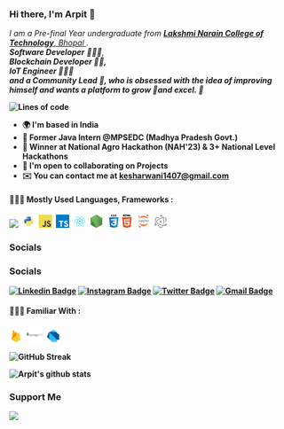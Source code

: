 ### Hi there, I'm Arpit 👋

<p>
  <em>
    I am a Pre-final Year undergraduate from <a href="https://lnct.ac.in/">
    <b>Lakshmi Narain College of Technology</b>, Bhopal </a>.<br>  
    <b>Software Developer</b> 👨🏼‍💻, <br><b>Blockchain Developer<b> 🕵🏼, <br><b>IoT Engineer<b> 🧑🏼‍🏫 <br>and a <b>Community Lead 🎨,  who is <b>obsessed</b>
    with the idea of <b>improving</b> himself and wants a <b>platform</b> to 
    <b>grow</b> 🚀and 
    <b>excel.</b> 🏅
  </em>  
</p>
 
 ![Lines of code](https://img.shields.io/badge/From%20Hello%20World%20I've%20written-224786+%20Lines%20of%20code-blue)

* 🌍 I'm based in India
* 💼 Former Java Intern @MPSEDC (Madhya Pradesh Govt.)
* 🚀 Winner at National Agro Hackathon (NAH'23) & 3+ National Level Hackathons
* 🤝 I'm open to collaborating on Projects
* ✉️ You can contact me at [kesharwani1407@gmail.com](mailto:kesharwani1407@gmail.com)




#### 👨🏻‍💻 Mostly Used Languages, Frameworks :

<img height="24" src="https://i0.wp.com/techknowbase.com/wp-content/uploads/2019/11/springboot-1.png?fit=1747%2C1240&ssl=1">&nbsp;&nbsp;<img height="24" src="https://raw.githubusercontent.com/github/explore/80688e429a7d4ef2fca1e82350fe8e3517d3494d/topics/python/python.png">&nbsp;&nbsp;<img height="24" src="https://raw.githubusercontent.com/github/explore/80688e429a7d4ef2fca1e82350fe8e3517d3494d/topics/javascript/javascript.png">&nbsp;&nbsp;<img height="24" src="https://raw.githubusercontent.com/github/explore/80688e429a7d4ef2fca1e82350fe8e3517d3494d/topics/typescript/typescript.png">&nbsp;&nbsp;<img height="24" src="https://raw.githubusercontent.com/github/explore/80688e429a7d4ef2fca1e82350fe8e3517d3494d/topics/react/react.png">&nbsp;&nbsp;<img height="24" src="https://raw.githubusercontent.com/github/explore/80688e429a7d4ef2fca1e82350fe8e3517d3494d/topics/nodejs/nodejs.png">&nbsp;&nbsp;<img height="24" src="https://raw.githubusercontent.com/github/explore/80688e429a7d4ef2fca1e82350fe8e3517d3494d/topics/css/css.png"><img height="24" src="https://raw.githubusercontent.com/github/explore/80688e429a7d4ef2fca1e82350fe8e3517d3494d/topics/html/html.png">&nbsp;&nbsp;<img height="24" src="https://raw.githubusercontent.com/github/explore/80688e429a7d4ef2fca1e82350fe8e3517d3494d/topics/jupyter-notebook/jupyter-notebook.png">&nbsp;&nbsp;<img height="24" src="https://raw.githubusercontent.com/github/explore/80688e429a7d4ef2fca1e82350fe8e3517d3494d/topics/electron/electron.png">


### Socials

### Socials

<p align="center">
<!--     <a href="https://www.dev.to/arpitghura" target="_blank" rel="noreferrer"><img src="	https://img.shields.io/badge/dev.to-0A0A0A?style=for-the-badge&logo=devdotto&logoColor=white"/></a>  -->
<!--     <a href="https://discord.com/users/Arpit#5866" target="_blank" rel="noreferrer"><img src="https://img.shields.io/badge/Discord-5865F2?style=for-the-badge&logo=discord&logoColor=white"/></a>  -->
<!--     <a href="https://www.github.com/arpitghura" target="_blank" rel="noreferrer"><img src="https://img.shields.io/badge/GitHub-100000?style=for-the-badge&logo=github&logoColor=white"/></a>  -->
<!--     <a href="https://www.stackoverflow.com/users/17652503/arpit-ghura" target="_blank" rel="noreferrer"><img src="https://img.shields.io/badge/Stack_Overflow-FE7A16?style=for-the-badge&logo=stack-overflow&logoColor=white"/></a>  -->


[![Linkedin Badge](https://img.shields.io/badge/-arpiitt-blue?style=for-the-badge&logo=Linkedin&logoColor=white&link=https://www.linkedin.com/in/arpiitt/)](https://www.linkedin.com/in/arpiitt)
[![Instagram Badge](https://img.shields.io/badge/-itz.arpiit-red?style=for-the-badge&logo=instagram&logoColor=white&link=https://www.instagram.com/itz.arpiit/)](https://www.instagram.com/itz.arpiit/)
[![Twitter Badge](https://img.shields.io/badge/-https_Arpitt-skyblue?style=for-the-badge&logo=Twitter&logoColor=white&link=https://twitter.com/https_Arpitt)](https://twitter.com/https_Arpitt)
[![Gmail Badge](https://img.shields.io/badge/-kesharwani1407@gmail.com-c14438?style=for-the-badge&logo=Gmail&logoColor=white&link=mailto:kesharwani1407@gmail.com)](mailto:kesharwani1407@gmail.com)




#### 👨🏻‍💻 Familiar With :


<img height="24" src="https://raw.githubusercontent.com/github/explore/80688e429a7d4ef2fca1e82350fe8e3517d3494d/topics/firebase/firebase.png">&nbsp;&nbsp;<img height="30" src="https://raw.githubusercontent.com/github/explore/80688e429a7d4ef2fca1e82350fe8e3517d3494d/topics/mongodb/mongodb.png">&nbsp;&nbsp;<img height="24" src="https://raw.githubusercontent.com/github/explore/80688e429a7d4ef2fca1e82350fe8e3517d3494d/topics/dart/dart.png"></code>


 
    
![GitHub Streak](https://github-readme-streak-stats.herokuapp.com/?user=arpiitt&theme=tokyonight&count_private=true)

![Arpit's github stats](https://github-readme-stats.vercel.app/api?username=arpiitt&show_icons=true&hide_border=true&theme=tokyonight&count_private=true)

### Support Me

<a href="https://www.buymeacoffee.com/arpiitt "><img src="https://cdn.buymeacoffee.com/buttons/v2/default-yellow.png" width="200" /></a>
    

    

